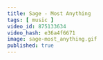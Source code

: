 ```yaml
---
title: Sage - Most Anything
tags: [ music ]
video_id: 875133634
video_hash: e36a4f6671
image: sage-most_anything.gif
published: true
---
```

